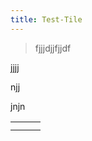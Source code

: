 ```yaml
---
title: Test-Tile
---
```

> fjjjdjjfjjdf

jjjj

njj

jnjn

|     |     |     |
| --- | --- | --- |
|     |     |     |
|     |     |     |